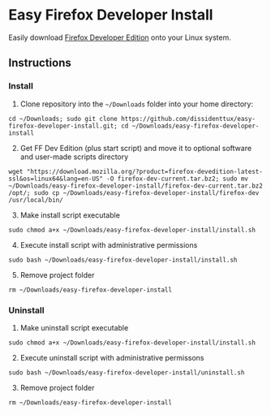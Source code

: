 # Easy Firefox Developer Install
Easily download [Firefox Developer Edition](https://www.mozilla.org/en-US/firefox/developer/) onto your Linux system.

## Instructions
### Install
1. Clone repository into the `~/Downloads` folder into your home directory:
```
cd ~/Downloads; sudo git clone https://github.com/dissidenttux/easy-firefox-developer-install.git; cd ~/Downloads/easy-firefox-developer-install
```
2. Get FF Dev Edition (plus start script) and move it to optional software and user-made scripts directory
```
wget "https://download.mozilla.org/?product=firefox-devedition-latest-ssl&os=linux64&lang=en-US" -O firefox-dev-current.tar.bz2; sudo mv ~/Downloads/easy-firefox-developer-install/firefox-dev-current.tar.bz2 /opt/; sudo cp ~/Downloads/easy-firefox-developer-install/firefox-dev /usr/local/bin/
```
3. Make install script executable
```
sudo chmod a+x ~/Downloads/easy-firefox-developer-install/install.sh
```
4. Execute install script with administrative permissions
```
sudo bash ~/Downloads/easy-firefox-developer-install/install.sh
```
5. Remove project folder
```
rm ~/Downloads/easy-firefox-developer-install
```

### Uninstall
1. Make uninstall script executable
```
sudo chmod a+x ~/Downloads/easy-firefox-developer-install/install.sh 
```
2. Execute uninstall script with administrative permissons
```
sudo bash ~/Downloads/easy-firefox-developer-install/uninstall.sh
```
3. Remove project folder
``` 
rm ~/Downloads/easy-firefox-developer-install           
```
